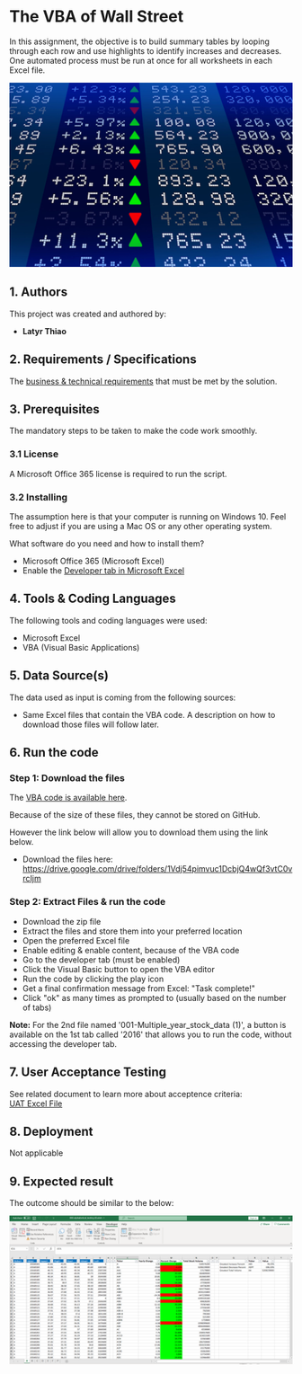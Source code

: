 # **The VBA of Wall Street**

In this assignment, the objective is to build summary tables by looping through each row and use highlights to identify increases and decreases. One automated process must be run at once for all worksheets in each Excel file.

<p align="center">
  <img src="stock_price_market.jpg">
</p> 

## **1. Authors**

This project was created and authored by:
* **Latyr Thiao**


## **2. Requirements / Specifications**

The [business & technical requirements](000-Instructions) that must be met by the solution.

## **3. Prerequisites**

The mandatory steps to be taken to make the code work smoothly.

### **3.1 License**

A Microsoft Office 365 license is required to run the script. 

### **3.2 Installing**

The assumption here is that your computer is running on Windows 10.
Feel free to adjust if you are using a Mac OS or any other operating system.

What software do you need and how to install them?

* Microsoft Office 365 (Microsoft Excel)
* Enable the [Developer tab in Microsoft Excel](https://www.youtube.com/watch?v=JLQ8OuW0FlY)


## **4. Tools & Coding Languages**

The following tools and coding languages were used:
* Microsoft Excel
* VBA (Visual Basic Applications)


## **5. Data Source(s)**

The data used as input is coming from the following sources:
* Same Excel files that contain the VBA code. A description on how to download those files will follow later.

## **6. Run the code**

### **Step 1: Download the files**

The [VBA code is available here](001-VBA_Code_&_Data).

Because of the size of these files, they cannot be stored on GitHub.

However the link below will allow you to download them using the link below.
* Download the files here: https://drive.google.com/drive/folders/1Vdj54pimvuc1DcbjQ4wQf3vtC0vrcIjm

### **Step 2: Extract Files & run the code**
* Download the zip file
* Extract the files and store them into your preferred location
* Open the preferred Excel file
* Enable editing & enable content, because of the VBA code
* Go to the developer tab (must be enabled)
* Click the Visual Basic button to open the VBA editor
* Run the code by clicking the play icon
* Get a final confirmation message from Excel: "Task complete!"
* Click "ok" as many times as prompted to (usually based on the number of tabs)

**Note:** For the 2nd file named '001-Multiple_year_stock_data (1)', a button is available on the 1st tab called '2016' that allows you to run the code, without accessing the developer tab.

## **7. User Acceptance Testing**

See related document to learn more about acceptence criteria:  
[UAT Excel File](003-User_Acceptance_Testing/User_Acceptance_Testing.xlsx)

## **8. Deployment**

Not applicable

## **9. Expected result**

The outcome should be similar to the below:

<p align="center">
  <img src="000-alphabetical_testing (0).png">
</p> 




